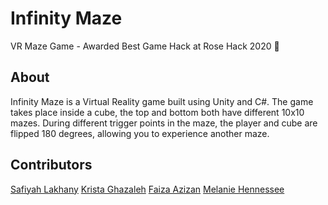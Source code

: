 # Infinity Maze
VR Maze Game - Awarded Best Game Hack at Rose Hack 2020 🏅

## About
Infinity Maze is a Virtual Reality game built using Unity and C#. The game takes place inside a cube, the top and bottom both have different 10x10 mazes. During different trigger points in the maze, the player and cube are flipped 180 degrees, allowing you to experience another maze. 

## Contributors
[Safiyah Lakhany](https://github.com/safiyahlakhany)
[Krista Ghazaleh](https://github.com/ellejen)
[Faiza Azizan](https://github.com/izazizan)
[Melanie Hennessee](https://github.com/melh23)
